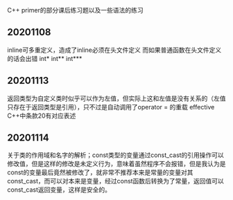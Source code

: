 C++ primer的部分课后练习题以及一些语法的练习

## 20201108
inline可多重定义，造成了inline必须在头文件定义 而如果普通函数在头文件定义的话会出错 int* int** int***

## 20201113
返回类型为自定义类时似乎可以作为左值，但实际上这和左值是没有关系的（左值只存在于返回类型是引用），只不过是自动调用了operator = 的重载 effective C++中条款20有对应表述

## 20201114
关于类的作用域和名字的解析；const类型的变量通过const_cast的引用操作可以修改值，但是这样的修改是未定义行为，意味着虽然程序不会报错，但是我认为是const的变量最后竟然被修改了，就非常不推荐本来是常量的变量对其const_cast，而可以对本来是变量，经过const函数后转换为了常量，返回值可以const_cast返回变量，这样是安全的。